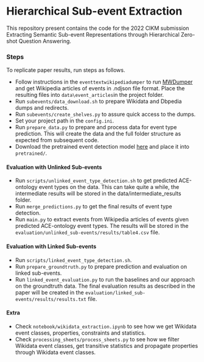 # Hierarchical Sub-event Extraction

This repository present contains the code for the 2022 CIKM submission Extracting Semantic Sub-event Representations through Hierarchical Zero-shot Question Answering.

### Steps


To replicate paper results, run steps as follows.

* Follow instructions in the ```eventtextwikipediadumper``` to run [MWDumper](https://www.mediawiki.org/wiki/Manual:MWDumper) and get Wikipedia articles of events in .ndjson file format. Place the resulting files into ```data\event_articles```in the project folder.
* Run ```subevents/data_download.sh``` to prepare Wikidata and Dbpedia dumps and redirects.
* Run ```subevents/create_shelves.py``` to assure quick access to the dumps.  
* Set your project path in the ```config.ini```. 
* Run ```prepare_data.py``` to prepare and process data for event type prediction. This will create the data and the full folder structure as expected from subsequent code.
* Download the pretrained event detection model [here](https://ai2-s2-research.s3-us-west-2.amazonaws.com/dygiepp/master/ace05-event.tar.gz) and place it into ```pretrained/```.


#### Evaluation with Unlinked Sub-events
* Run ```scripts/unlinked_event_type_detection.sh``` to get predicted ACE-ontology event types on the data. This can take quite a while, the intermediate results will be stored in the data/intermediate_results folder. 
* Run ```merge_predictions.py``` to get the final results of event type detection.
* Run ```main.py``` to extract events from Wikipedia articles of events given predicted ACE-ontology event types. The results will be stored in the ```evaluation/unlinked_sub-events/results/table4.csv``` file.



#### Evaluation with Linked Sub-events
* Run ```scripts/linked_event_type_detection.sh```. 
* Run ```prepare_groundtruth.py``` to prepare prediction and evaluation on linked sub-events.
* Run ```linked_event_evaluation.py``` to run the baselines and our approach on the groundtruth data. The final evaluation results as described in the paper will be created in the ```evaluation/linked_sub-events/results/results.txt``` file.


#### Extra
* Check ```notebook/wikidata_extraction.ipynb``` to see how we get Wikidata event classes, properties, constraints and statistics. 
* Check ```processing_sheets/process_sheets.py``` to see how we filter Wikidata event classes, get transitive statistics and propagate properties through Wikidata event classes.
